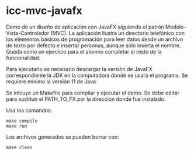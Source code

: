 # icc-mvc-javafx

Demo de un diseño de aplicación con JavaFX siguiendo el patrón Modelo-Vista-Controlador (MVC).
La aplicación ilustra un directorio telefónico con los elementos básicos de programación para leer datos desde un archivo de texto por defecto e insertar personas, aunque sólo inserta el nombre.  Queda como un ejercicio para el alumno completar el resto de la funcionalidad.

Para ejecutarlo es necesario descargar la versión de JavaFX correspondiente la JDK en la computadora donde se usará el programa.  Se requiere mínimo la versión 11 de Java.

Se inlcuye un Makefile para compilar y ejecutar el demo.  Se debe editar para sustituir el PATH_TO_FX por la dirección donde fue instalado.

Usa los comandos:
```
make compile
make run
```
Los archivos generados se pueden borrar con:
```
make clean
```
